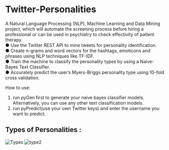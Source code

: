# Twitter-Personalities

A Natural Language Processing (NLP), Machine Learning and Data Mining project, which will automate the screening process before hiring a professional or can be used in psychiatry to check effectivity of patient therapy.  
● Use the Twitter REST API to mine tweets for personality identification.  
● Create n-grams and word vectors for the hashtags, emoticons and phrases using NLP techniques like TF-IDF.  
● Train the machine to classify the personality types by using a Naive-Bayes Text Classifier.  
● Accurately predict the user’s Myers-Briggs personality type using 10-fold cross validation.  

How to use: 
1. run pyGen first to generate your naive bayes classifier models. Alternatively, you can use any other text classification models.  
2. run pyPredict(use your own Twitter keys) and enter the username you want to predict.  

## Types of Personalities :

![Types](https://user-images.githubusercontent.com/33621094/74926796-4ddb5200-538b-11ea-944a-78ad55c3395f.png)
![type2](https://user-images.githubusercontent.com/33621094/74926798-4e73e880-538b-11ea-8c25-477fe1251d15.png)
